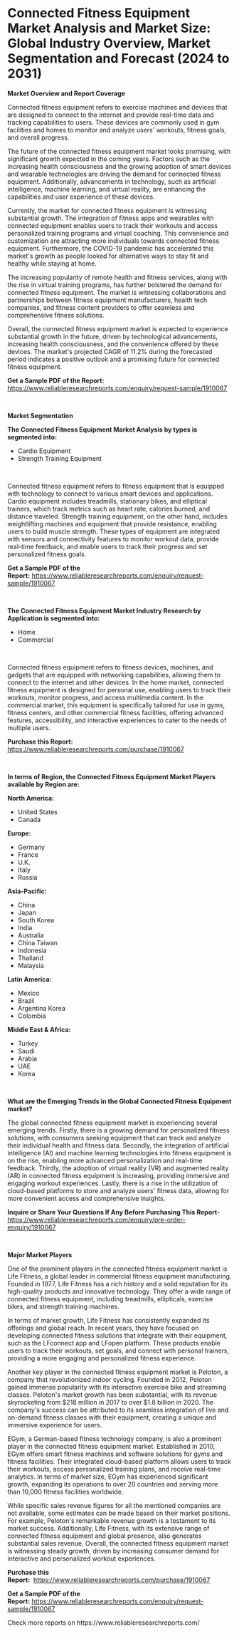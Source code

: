 <p><h1>Connected Fitness Equipment Market Analysis and Market Size: Global Industry Overview, Market Segmentation and Forecast (2024 to 2031)</h1></p><p><strong>Market Overview and Report Coverage</strong></p>
<p><p>Connected fitness equipment refers to exercise machines and devices that are designed to connect to the internet and provide real-time data and tracking capabilities to users. These devices are commonly used in gym facilities and homes to monitor and analyze users' workouts, fitness goals, and overall progress.</p><p>The future of the connected fitness equipment market looks promising, with significant growth expected in the coming years. Factors such as the increasing health consciousness and the growing adoption of smart devices and wearable technologies are driving the demand for connected fitness equipment. Additionally, advancements in technology, such as artificial intelligence, machine learning, and virtual reality, are enhancing the capabilities and user experience of these devices.</p><p>Currently, the market for connected fitness equipment is witnessing substantial growth. The integration of fitness apps and wearables with connected equipment enables users to track their workouts and access personalized training programs and virtual coaching. This convenience and customization are attracting more individuals towards connected fitness equipment. Furthermore, the COVID-19 pandemic has accelerated this market's growth as people looked for alternative ways to stay fit and healthy while staying at home.</p><p>The increasing popularity of remote health and fitness services, along with the rise in virtual training programs, has further bolstered the demand for connected fitness equipment. The market is witnessing collaborations and partnerships between fitness equipment manufacturers, health tech companies, and fitness content providers to offer seamless and comprehensive fitness solutions.</p><p>Overall, the connected fitness equipment market is expected to experience substantial growth in the future, driven by technological advancements, increasing health consciousness, and the convenience offered by these devices. The market's projected CAGR of 11.2% during the forecasted period indicates a positive outlook and a promising future for connected fitness equipment.</p></p>
<p><strong>Get a Sample PDF of the Report:</strong> <a href="https://www.reliableresearchreports.com/enquiry/request-sample/1910067">https://www.reliableresearchreports.com/enquiry/request-sample/1910067</a></p>
<p>&nbsp;</p>
<p><strong>Market Segmentation</strong></p>
<p><strong>The Connected Fitness Equipment Market Analysis by types is segmented into:</strong></p>
<p><ul><li>Cardio Equipment</li><li>Strength Training Equipment</li></ul></p>
<p>&nbsp;</p>
<p><p>Connected fitness equipment refers to fitness equipment that is equipped with technology to connect to various smart devices and applications. Cardio equipment includes treadmills, stationary bikes, and elliptical trainers, which track metrics such as heart rate, calories burned, and distance traveled. Strength training equipment, on the other hand, includes weightlifting machines and equipment that provide resistance, enabling users to build muscle strength. These types of equipment are integrated with sensors and connectivity features to monitor workout data, provide real-time feedback, and enable users to track their progress and set personalized fitness goals.</p></p>
<p><strong>Get a Sample PDF of the Report:</strong>&nbsp;<a href="https://www.reliableresearchreports.com/enquiry/request-sample/1910067">https://www.reliableresearchreports.com/enquiry/request-sample/1910067</a></p>
<p>&nbsp;</p>
<p><strong>The Connected Fitness Equipment Market Industry Research by Application is segmented into:</strong></p>
<p><ul><li>Home</li><li>Commercial</li></ul></p>
<p>&nbsp;</p>
<p><p>Connected fitness equipment refers to fitness devices, machines, and gadgets that are equipped with networking capabilities, allowing them to connect to the internet and other devices. In the home market, connected fitness equipment is designed for personal use, enabling users to track their workouts, monitor progress, and access multimedia content. In the commercial market, this equipment is specifically tailored for use in gyms, fitness centers, and other commercial fitness facilities, offering advanced features, accessibility, and interactive experiences to cater to the needs of multiple users.</p></p>
<p><strong>Purchase this Report:</strong>&nbsp; <a href="https://www.reliableresearchreports.com/purchase/1910067">https://www.reliableresearchreports.com/purchase/1910067</a></p>
<p>&nbsp;</p>
<p><strong>In terms of Region, the Connected Fitness Equipment Market Players available by Region are:</strong></p>
<p>
    <p> <strong> North America: </strong>
        <ul>
            <li>United States</li>
            <li>Canada</li>
        </ul>
        </p> 
    <p> <strong> Europe: </strong>
        <ul>
            <li>Germany</li>
            <li>France</li>
            <li>U.K.</li>
            <li>Italy</li>
            <li>Russia</li>
        </ul>
        </p> 
    <p> <strong> Asia-Pacific: </strong>
        <ul>
            <li>China</li>
            <li>Japan</li>
            <li>South Korea</li>
            <li>India</li>
            <li>Australia</li>
            <li>China Taiwan</li>
            <li>Indonesia</li>
            <li>Thailand</li>
            <li>Malaysia</li>
        </ul>
        </p> 
    <p> <strong> Latin America: </strong>
        <ul>
            <li>Mexico</li>
            <li>Brazil</li>
            <li>Argentina Korea</li>
            <li>Colombia</li>
        </ul>
        </p> 
    <p> <strong> Middle East & Africa: </strong>
        <ul>
            <li>Turkey</li>
            <li>Saudi</li>
            <li>Arabia</li>
            <li>UAE</li>
            <li>Korea</li>
        </ul>
    </p>
    </p>
<p>&nbsp;</p>
<p><strong>What are the Emerging Trends in the Global Connected Fitness Equipment market?</strong></p>
<p><p>The global connected fitness equipment market is experiencing several emerging trends. Firstly, there is a growing demand for personalized fitness solutions, with consumers seeking equipment that can track and analyze their individual health and fitness data. Secondly, the integration of artificial intelligence (AI) and machine learning technologies into fitness equipment is on the rise, enabling more advanced personalization and real-time feedback. Thirdly, the adoption of virtual reality (VR) and augmented reality (AR) in connected fitness equipment is increasing, providing immersive and engaging workout experiences. Lastly, there is a rise in the utilization of cloud-based platforms to store and analyze users' fitness data, allowing for more convenient access and comprehensive insights.</p></p>
<p><strong>Inquire or Share Your Questions If Any Before Purchasing This Report</strong>- <a href="https://www.reliableresearchreports.com/enquiry/pre-order-enquiry/1910067">https://www.reliableresearchreports.com/enquiry/pre-order-enquiry/1910067</a></p>
<p>&nbsp;</p>
<p><strong>Major Market Players</strong></p>
<p><p>One of the prominent players in the connected fitness equipment market is Life Fitness, a global leader in commercial fitness equipment manufacturing. Founded in 1977, Life Fitness has a rich history and a solid reputation for its high-quality products and innovative technology. They offer a wide range of connected fitness equipment, including treadmills, ellipticals, exercise bikes, and strength training machines.</p><p>In terms of market growth, Life Fitness has consistently expanded its offerings and global reach. In recent years, they have focused on developing connected fitness solutions that integrate with their equipment, such as the LFconnect app and LFopen platform. These products enable users to track their workouts, set goals, and connect with personal trainers, providing a more engaging and personalized fitness experience.</p><p>Another key player in the connected fitness equipment market is Peloton, a company that revolutionized indoor cycling. Founded in 2012, Peloton gained immense popularity with its interactive exercise bike and streaming classes. Peloton's market growth has been substantial, with its revenue skyrocketing from $218 million in 2017 to over $1.8 billion in 2020. The company's success can be attributed to its seamless integration of live and on-demand fitness classes with their equipment, creating a unique and immersive experience for users.</p><p>EGym, a German-based fitness technology company, is also a prominent player in the connected fitness equipment market. Established in 2010, EGym offers smart fitness machines and software solutions for gyms and fitness facilities. Their integrated cloud-based platform allows users to track their workouts, access personalized training plans, and receive real-time analytics. In terms of market size, EGym has experienced significant growth, expanding its operations to over 20 countries and serving more than 10,000 fitness facilities worldwide.</p><p>While specific sales revenue figures for all the mentioned companies are not available, some estimates can be made based on their market positions. For example, Peloton's remarkable revenue growth is a testament to its market success. Additionally, Life Fitness, with its extensive range of connected fitness equipment and global presence, also generates substantial sales revenue. Overall, the connected fitness equipment market is witnessing steady growth, driven by increasing consumer demand for interactive and personalized workout experiences.</p></p>
<p><strong>Purchase this Report:</strong>&nbsp;&nbsp;<a href="https://www.reliableresearchreports.com/purchase/1910067">https://www.reliableresearchreports.com/purchase/1910067</a></p>
<p></p>
<p><strong>Get a Sample PDF of the Report:</strong>&nbsp;<a href="https://www.reliableresearchreports.com/enquiry/request-sample/1910067">https://www.reliableresearchreports.com/enquiry/request-sample/1910067</a></p>
<p>Check more reports on https://www.reliableresearchreports.com/</p>